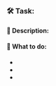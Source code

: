### 🛠️ Task: 

#### 📄 Description:

<!-- Clearly explain the purpose of this ISSUE. What problem does it solve or what feature does it add? -->

#### 🔧 What to do:
-  
- 
-  
